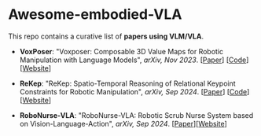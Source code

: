 # Awesome-embodied-VLA

This repo contains a curative list of **papers using VLM/VLA**.

* **VoxPoser**: "Voxposer: Composable 3D Value Maps for Robotic Manipulation with Language Models", *arXiv, Nov 2023*. [[Paper](https://voxposer.github.io/voxposer.pdf)] [[Code](https://github.com/huangwl18/VoxPoser)] [[Website](https://voxposer.github.io/)]

* **ReKep**: "ReKep: Spatio-Temporal Reasoning of Relational Keypoint Constraints for Robotic Manipulation", *arXiv, Sep 2024*. [[Paper](https://rekep-robot.github.io/rekep.pdf)] [[Code](https://github.com/huangwl18/ReKep)] [[Website](https://rekep-robot.github.io)]

* **RoboNurse-VLA**: "RoboNurse-VLA: Robotic Scrub Nurse System based on Vision-Language-Action", *arXiv, Sep 2024*. [[Paper](https://arxiv.org/abs/2409.19590)][[Website](https://arxiv.org/abs/2409.19590)]
